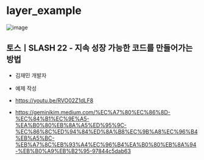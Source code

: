 # layer_example

![image](https://user-images.githubusercontent.com/66561524/175759728-827bc9f9-cdd4-4c08-9756-e08f17c59e09.png)

## 토스ㅣSLASH 22 - 지속 성장 가능한 코드를 만들어가는 방법
- 김재민 개발자
- 예제 작성

- https://youtu.be/RVO02Z1dLF8
- https://geminikim.medium.com/%EC%A7%80%EC%86%8D-%EC%84%B1%EC%9E%A5-%EA%B0%80%EB%8A%A5%ED%95%9C-%EC%86%8C%ED%94%84%ED%8A%B8%EC%9B%A8%EC%96%B4%EB%A5%BC-%EB%A7%8C%EB%93%A4%EC%96%B4%EA%B0%80%EB%8A%94-%EB%B0%A9%EB%B2%95-97844c5dab63
